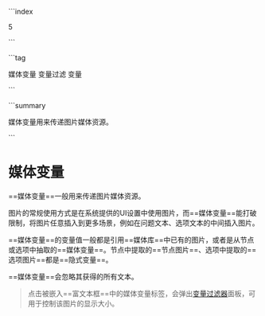 \```index

5

\```

\```tag

媒体变量 变量过滤 变量

\```

\```summary

媒体变量用来传递图片媒体资源。

\```

# 媒体变量

==媒体变量==一般用来传递图片媒体资源。

图片的常规使用方式是在系统提供的UI设置中使用图片，而==媒体变量==能打破限制，将图片任意插入到更多场景，例如在问题文本、选项文本的中间插入图片。

==媒体变量==的变量值一般都是引用==媒体库==中已有的图片，或者是从节点或选项中抽取的==媒体变量==。节点中提取的==节点图片==、选项中提取的==选项图片==都是==隐式变量==。

==媒体变量==会忽略其获得的所有文本。

> 点击被嵌入==富文本框==中的媒体变量标签，会弹出[变量过滤器](./11variableFilter.md#媒体尺寸)面板，可用于控制该图片的显示大小。
